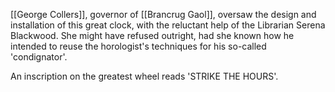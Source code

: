 [[George Collers]], governor of [[Brancrug Gaol]], oversaw the design and installation of this great clock, with the reluctant help of the Librarian Serena Blackwood. She might have refused outright, had she known how he intended to reuse the horologist's techniques for his so-called 'condignator'.

An inscription on the greatest wheel reads 'STRIKE THE HOURS'.